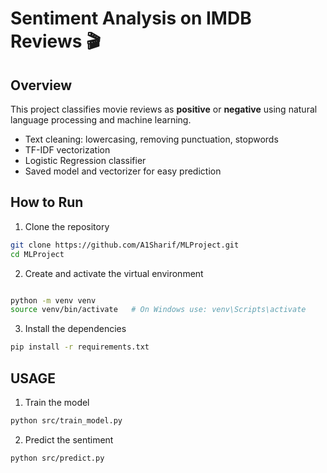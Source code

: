 # Sentiment Analysis on IMDB Reviews 🎬

## Overview
This project classifies movie reviews as **positive** or **negative** using natural language processing and machine learning.

- Text cleaning: lowercasing, removing punctuation, stopwords
- TF-IDF vectorization
- Logistic Regression classifier
- Saved model and vectorizer for easy prediction


## How to Run
1. Clone the repository
```bash
git clone https://github.com/A1Sharif/MLProject.git
cd MLProject
```

2. Create and activate the virtual environment
```bash

python -m venv venv
source venv/bin/activate   # On Windows use: venv\Scripts\activate
```


3. Install the dependencies
```bash
pip install -r requirements.txt
```

## USAGE

1. Train the model
```bash
python src/train_model.py
```

2. Predict the sentiment
```bash
python src/predict.py
```
